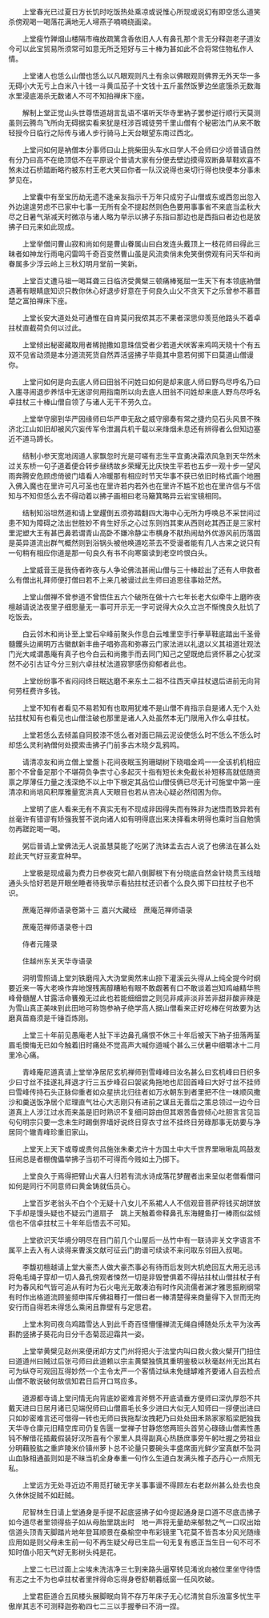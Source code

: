 <!-- { "loadSidebar": true } -->
　　上堂春光已过夏日方长饥时吃饭热处乘凉或说惟心所现或说幻有即空恁么道笑杀傍观喝一喝落花满地无人埽燕子喃喃绕画梁。

　　上堂瘦竹亸烟山楼隔市梅放疏篱含香依旧人人有鼻孔那个言无分释迦老子道汝今可以此宝贸易所须常可如意无所乏短好与三十棒为甚如此不合将常住物私作人情。

　　上堂诸人也恁么山僧也恁么以凡眼观则凡土有余以佛眼观则佛界无外天华一多无碍小大无亏上白米八十钱一斗黄瓜茄子十文钱十五斤虽然饭箩边坐底饿杀无数海水里浸底渴杀无数诸人不可不知拍禅床下座。

　　解制上堂正觉山头世尊悟道胡言乱语不堪听天华寺里衲子罢参逆行顺行天莫测虽则云腾鸟飞所向无碍据实看来犹是枉涉百城徒劳千里山僧有个秘密法门从来不敢轻授今日临行之际传与诸人步行骑马上天台眼望东南过西北。

　　上堂问如何是衲僧本分事师曰山上挑柴田头车水曰学人不会师曰少顷普请自然有分乃曰高不在绝顶低不在平原说个普请大家有分便去壁边摸得双断鼻草鞋欢喜不煞未过石桥踏断略彴被东村王老大笑曰你者一队汉说得也亲切行得也快便本分事未梦见在。

　　上堂囊中有至宝历劫无遗不逢亲友指示千万年只成穷子山僧或东或西忽出忽入外边遑遑劳虑不已家中七事一无所有全不提起然则色色要用事事省不来底当孟秋大尽之日暑气渐减天时微凉与诸人略为举示以拂子东指曰那边也是西指曰者边也是放拂子曰元来如此现成。

　　上堂举僧问曹山寂和尚如何是曹山眷属山曰白发连头戴顶上一枝花师曰得此三昧者如神龙行雨电闪雷鸣千奇百变然曹山虽是风流卖俏未免笑倒傍观有问天华和尚眷属多少浮云岭上三秋幻明月堂前一笑新。

　　上堂百丈遭马祖一喝耳聋三日临济受黄檗三顿痛棒冤屈一生天下有本领底衲僧遇著有眼睛底知识只教你休心好退步好意在于何良久山父不贪天下之乐曾参不慕晋楚之富拍禅床下座。

　　上堂长安大道处处可通惟在自肯莫问我侬其志不果者深思仰羡觅他路头不着卓拄杖直截荷负何以过此。

　　上堂倾出秘密藏取用者稀抛撒如意珠信受者少若道犬吠客来鸡鸣天晓十个有五双不见省动须是本分道流死货自然弄活竖拂子毕竟其中意若何掷下曰莫道山僧谩你。

　　上堂问如何是向去底人师曰田翁不问姓曰如何是却来底人师曰野鸟尽呼名乃曰入廛寻闹退步养恬中无迷谬何用指南所以向去底人田翁不问姓却来底人野鸟尽呼名卓拄杖三十棒山僧自领了与诸人无干不劳久立。

　　上堂举守廓到华严因缘师曰华严申无敌之威守廓奏有常之捷灼见石头风景不殊济北江山如旧却被风穴妄传军令泄漏兵机千载以来烽烟未息还有辨得者么但知边塞近不道马蹄长。

　　结制小参天宽地阔道人家飘忽时光是可嗟有志生平宜勇决霜浓风急到天华然未过关东桥一句子道着便合转步昼绣故乡荣耀无比庆快生平若也五步一观十步一望风雨奔腾安危顾虑倚彼门墙看人冷暖那有相应时节天华事不获已依旧时格式画个地圈入佛入魔也在里许可凡可圣也在里许若内若外也在里许不尴不尬也在里许信与不信知与不知但恁么去不得动着以拂子画相曰老马簸箕略异云岩宝镜相同。

　　结制知浴坦然道和请上堂趯倒五须弥踏翻四大海中心无所为呼唤总不采世间过患不知为障碍之法出世胜妙不肯生好乐之心过东则岿其束从西则屹其西正是三家村里泥塑大王有甚巴鼻若谓青山高卧不嫌冷静尘市横身不猒热闹劫外优游风前历落固是英异道流出群气概然则到浴锅头被他唤道吃茶去不受谩者能有几人古来之说只有一句稍有相应你道是那一句良久有书不向寒窗读到老空吟恨白头。

　　上堂威音王是我侍者昨夜与人争论佛法甚闹山僧与三十棒趁出了还有人申救者么有僧出礼拜师便打僧曰若不上来几被谩过此生师曰追思往事始茫然。

　　上堂山僧禅不曾参道不曾悟住五六个破所在做十六七年长老大似牵牛上磨昨夜檀越请说法夜里子细思量无一事可开示无一字可说得大众久立岂不惭愧良久肚饥了吃饭去。

　　白云邻木和尚讣至上堂石伞峰前聚头作息白云堆里空手行拳草鞋底踏出千圣骨髓钁头边阐明万古徽猷新丰曲子唱弥高和弥寡云门家法进以礼退以义其祖道壮观法门光大咸谓愚庵有真子也今白云和尚撒手而去同门知己之望既绝后贤怀慕之心犹深然不必引古证今分三别六卓拄杖法道寂寥感伤抑郁者此也。

　　上堂纷纷事不省闷闷终日眠达磨不来东土二祖不往西天卓拄杖退后进前无向背何劳枉费许多钱。

　　上堂不知有者看见不易若知有也取用犹难不是山僧不肯指示自是诸人无个入处拈拄杖知有也看见也山僧注破也那里是诸人入处虽然本无门限用入作么卓拄杖。

　　上堂若恁么去倾盖自同胶漆不恁么者对面已隔云泥设使恁么时不恁么不恁么时却恁么灵利衲僧何处摸索击拂子门前多古木晓夕乱鸦鸣。

　　请清凉友和尚立僧上堂薝卜花间夜眠玉狗珊瑚树下晓唱金鸡一一全该机机相应那个不曾备足那个不堪荷负争柰寸心多起灭十指有短长未免截长补短移高就低随资禀之厚薄任力量之浅深绝不以上中下根定其品位山僧伎俩已尽无计可施堂中第一座清凉和尚培风积厚雅量宽洪真人天眼目也若从咨决心疑必然彻困为你。

　　上堂明了底人看来无有不真实无有不现成非因得失而有殊非为迷悟而致异若有丝毫许有错谬有矫强我誓不说向诸人如有明得底出来决择看未明得也乘时当自勉慎勿再蹉跎喝一喝。

　　粥后普请上堂佛法无人说虽慧莫能了吃粥了洗钵盂去古人说了也佛法在甚么处趁此天气好豆麦宜种早。

　　上堂极是现成最为费力日参夜究七颠八倒脚根下有分晓底自然金针晓贯玉线暗通头头恰好若是开眼坐睡者待我举示看拈拄杖还识者个么良久掷下曰拄杖子也不识。

　　蔗庵范禅师语录卷第十三
嘉兴大藏经　蔗庵范禅师语录


　　蔗庵范禅师语录卷十四

　　侍者元隆录

　　住越州东关天华寺语录

　　洞明雪照请上堂刘铁磨闯入大沩堂奥然末山捺下灌溪云头得从上纯全提今时纲要近来一等大老唤作弃地馊残离醇糟粕有眼不敢觑著有口不敢谈着岂知鸡岫精华熊峰骨髓醒人甘露活命饔飧无过此也若能细细尝之则见非咸非淡非苦非甜非酸非辣是为雪山真正美味到此田地可称饱参衲子绝学高人据山僧看来正好吃棒在何故要为达磨真苗裔须是千锤百炼刚。

　　上堂三十年前见愚庵老人扯下半边鼻孔痛恨不休三十年后被天下衲子扭落两茎眉毛懊悔无已如今触着旧时痛处不觉高声大喊你道喊个甚么三伏暑中细嚼冰十二月里冷心痛。

　　青峰庵尼道真请上堂举净居尼玄机禅师到雪峰峰曰汝名甚么曰玄机峰曰日织多少曰寸丝不挂遂礼拜退才行三五步峰召曰袈裟角拖地也尼回首峰曰大好寸丝不挂师曰雪峰传持石头正脉仰重者如众星拱北归往者如万水朝东到者里把不住一味顺风撒沙和羹送饭净居个尼理直气壮心大志刚只有进前之谋且无善后之策总领过一边今日道真上人涉江过水而来盖是旧时熟识不复细问踪由但其艰苦备尝倾心吐胆言言见旨句句明宗只要一念未生时踢倒界墙好说终日穿衣寸丝不挂终日劳碌那事无妨要与净居同个辙青峰珍重旧家山。

　　上堂天上天下或尊或贵何吕施张朱秦尤许十方国土中大千世界里啾啾乱鸣鼓发狂闹总是者棚傀儡举拂子当初不可得而今贱如土乃掷下。

　　上堂良久于焉得把臂山犬喜人归若有流水诗成落花梦醒者出来呈似老僧看僧问如何是同行不同意师曰黄金铸就伍员心。

　　上堂百岁老翁头不白个个无疑十八女儿不系裙人人不信观音菩萨将钱买胡饼放下手却是馒头疑也不疑云门道扇子　跳上天触着帝释鼻孔东海鲤鱼打一棒雨似盆倾信也不信卓拄杖三十年年后悟去不可知。

　　上堂欲识天华境分明尽在目门前几个山屋后一丛竹中有一联诗非关文字语言不属平上去入有人读得来曹溪文献可征云门韵谱可续读不来问取东邻田入叔喝。

　　李馥初檀越请上堂大豪杰人做大豪杰事必有待而后发则大机绝回互大用无忌讳将龟毛绳子穿却一切人鼻孔傍观者悚然一切是非毁誉俱着不得拈拄杖山僧拄杖子有时为春风和气皆可追从有时为石火电光无敢凑泊有时作风流儒者渊才雅思振刷纲常有时作出格道流顾鉴频申挥斥佛祖蓦打一僧曰者一棒清楚得来商量得下入世而无拘安行而自得若未得恁么乘闲且靠壁有与定思君。

　　上堂木狗司夜乌鸡踏雪达人到此千奇百怪懵懂禅流无绳自缚随处乐太平为汝再斟酌竖拂子葵花向日分千态菊蕊迎霜共一姿。

　　上堂举黄檗见赵州来便闭却方丈门州将把火于法堂内叫曰救火救火檗开门扭住曰道道州曰贼过后张弓师曰此道赖以宗主黄檗独慎其重明鉴极以秋毫赵州无出其右可为纵夺可观回互得妙然一个主令太严一个客情过纵未免缝罅难齐要诸人自去检点山僧不敢说破何故信知君日后开口骂应多。

　　道源都寺请上堂问情无向背底妙密难言斧劈不开底请垂方便师曰深仇厚怨不共戴天进曰日居月诸已见端倪师曰山僧眉毛长多少进曰大似无人知师曰一拶便出进曰只如妙密难言还可借得一转也无师曰我拖犁汝拽耙乃曰处处田禾熟家家稻梁肥独我天华寺仓廪元旧精空库司仍复告匮一堂禅子甘静悠悠两班头首劳心碌碌山僧素性愚钝不解借花插戴假装好汉所喜有个家里人具得副真心热肠庶事旁午躬吐握之劳祖业分明藉股肱之重庐陵米价镇州萝卜总不论量只要碗头丰盛席面光鲜少室真猷不坠洞山血脉相通虽则如是不昧当机全身奉重一句作么生道白发满头稚子态丹心一点照无私。

　　上堂远方无处寻近边不用觅打破无字关事事谩不得顾左右老赵州甚么处去也良久休休捉贼不如赶贼。

　　尼智林生日请上堂通身是手提不起底竖拂子如今提起通身是口道不尽底击拂子如今道尽者里领得些子如从母胎里跳出时　地一声将无量劫来郁勃之气一口叹出始信道头顶青天脚踏片地年登耳顺景在桑榆空中布彩镜里飞花莫不皆吾本分风光随缘应用如是则父母未生前一句不再生疑父母已生后一句无复有惑正当生日一句不可不知时值小阳天气好无影树头纯是花。

　　上堂二七已过面上尘埃未洗洁净三七到来路头逼窄转见淆讹向被位里坐守待悟有志之士不为也卓拄杖者里拌得命忘得身卷舒朝暮纸窗一任风吹破。

　　上堂君臣道合五凤楼头展脚眠向背不存万年床子无心忆清贫自乐浊富多忧生平傲岸其志不可测释迦弥勒四七二三以手握拳曰不消一捏。


